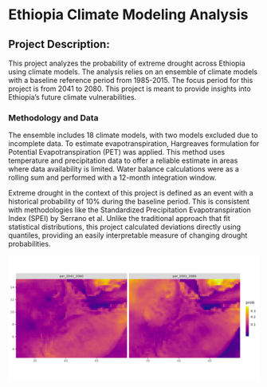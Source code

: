 # Ethiopia Climate Modeling Analysis

## Project Description:

This project analyzes the probability of extreme drought across Ethiopia
using climate models. The analysis relies on an ensemble of climate
models with a baseline reference period from 1985-2015. The focus period
for this project is from 2041 to 2080. This project is meant to provide
insights into Ethiopia’s future climate vulnerabilities.

### Methodology and Data

The ensemble includes 18 climate models, with two models excluded due to
incomplete data. To estimate evapotranspiration, Hargreaves formulation
for Potential Evapotranspiration (PET) was applied. This method uses
temperature and precipitation data to offer a reliable estimate in areas
where data availability is limited. Water balance calculations were as a
rolling sum and performed with a 12-month integration window.

Extreme drought in the context of this project is defined as an event
with a historical probability of 10% during the baseline period. This is
consistent with methodologies like the Standardized Precipitation
Evapotranspiration Index (SPEI) by Serrano et al. Unlike the traditional
approach that fit statistical distributions, this project calculated
deviations directly using quantiles, providing an easily interpretable
measure of changing drought probabilities.

![Probability of Extreme Drought](figures/prob_extr_drought_plot.png)

